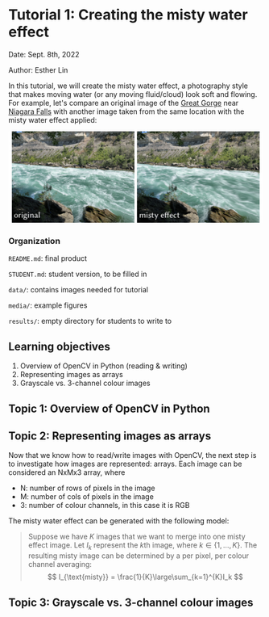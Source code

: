 # Tutorial 1: Creating the misty water effect

Date: Sept. 8th, 2022  

Author: Esther Lin

In this tutorial, we will create the misty water effect, a photography style that makes moving water (or any moving fluid/cloud) look soft and flowing. For example, let's compare an original image of the [Great Gorge](https://www.niagarafallstourism.com/play/outdoor-recreation/white-water-walk/) near [Niagara Falls](https://www.niagaraparks.com) with another image taken from the same location with the misty water effect applied:

![misty0](media/figure0.png)

### Organization

`README.md`: final product

`STUDENT.md`: student version, to be filled in

`data/`: contains images needed for tutorial

`media/`: example figures

`results/`: empty directory for students to write to

## Learning objectives

1. Overview of OpenCV in Python (reading & writing)
2. Representing images as arrays
3. Grayscale vs. 3-channel colour images

## Topic 1: Overview of OpenCV in Python



## Topic 2: Representing images as arrays

Now that we know how to read/write images with OpenCV, the next step is to investigate how images are represented: arrays. Each image can be considered an NxMx3 array, where 

-   N: number of rows of pixels in the image
-   M: number of cols of pixels in the image
-   3: number of colour channels, in this case it is RGB

The misty water effect can be generated with the following model:

>   Suppose we have $K$ images that we want to merge into one misty effect image. Let $I_k$ represent the $k$th image, where $k \in \{1, …, K\}$. The resulting misty image can be determined by a per pixel, per colour channel averaging:
>   $$
>   I_{\text{misty}} = \frac{1}{K}\large\sum_{k=1}^{K}I_k
>   $$
>

## Topic 3: Grayscale vs. 3-channel colour images



